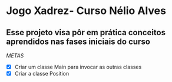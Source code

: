 # Jogo Xadrez- Curso Nélio Alves

## Esse projeto visa pôr em prática conceitos aprendidos nas fases iniciais do curso

*METAS*

- [x] Criar um classe Main para invocar as outras classes
- [x] Criar a classe Position 
